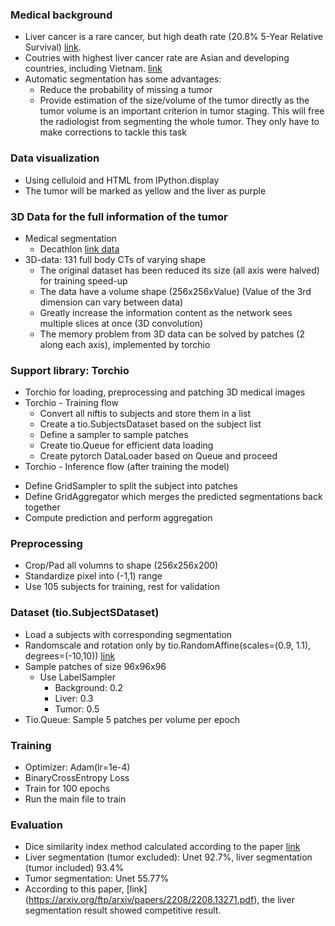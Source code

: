 ### Medical background 
* Liver cancer is a rare cancer, but high death rate (20.8% 5-Year Relative Survival) [link](https://seer.cancer.gov/statfacts/html/livibd.html#:~:text=Rate%20of%20New%20Cases%20and%20Deaths%20per%20100%2C000%3A,and%20based%20on%202015%E2%80%932019%20cases%20and%202016%E2%80%932020%20deaths.). 
* Coutries with highest liver cancer rate are Asian and developing countries, including Vietnam. [link](https://www.wcrf.org/cancer-trends/liver-cancer-statistics/) 
* Automatic segmentation has some advantages:
  + Reduce the probability of missing a tumor 
  + Provide estimation of the size/volume of the tumor directly as the tumor volume is an important criterion in tumor staging. This will free the radiologist from segmenting the whole tumor. They only have to make corrections to tackle this task 
### Data visualization
* Using celluloid and HTML from IPython.display
* The tumor will be marked as yellow and the liver as purple
### 3D Data for the full information of the tumor 
* Medical segmentation 
  + Decathlon [link data](http://medicaldecathlon.com/)
* 3D-data: 131 full body CTs of varying shape 
  + The original dataset has been reduced its size (all axis were halved) for training speed-up
  + The data have a volume shape (256x256xValue) (Value of the 3rd dimension can vary between data)
  + Greatly increase the information content as the network sees multiple slices at once (3D convolution)
  + The memory problem from 3D data can be solved by patches (2 along each axis), implemented by torchio
### Support library: Torchio
* Torchio for loading, preprocessing and patching 3D medical images 
* Torchio - Training flow
  + Convert all niftis to subjects and store them in a list 
  + Create a tio.SubjectsDataset based on the subject list
  + Define a sampler to sample patches
  + Create tio.Queue for efficient data loading 
  + Create pytorch DataLoader based on Queue and proceed
*  Torchio - Inference flow (after training the model)
  + Define GridSampler to split the subject into patches
  + Define GridAggregator which merges the predicted segmentations back together
  + Compute prediction and perform aggregation
### Preprocessing
* Crop/Pad all volumns to shape (256x256x200)
* Standardize pixel into (-1,1) range
* Use 105 subjects for training, rest for validation
### Dataset (tio.SubjectSDataset)
* Load a subjects with corresponding segmentation
* Randomscale and rotation only by tio.RandomAffine(scales=(0.9, 1.1), degrees=(-10,10)) [link](https://pytorch.org/vision/stable/generated/torchvision.transforms.RandomAffine.html)
* Sample patches of size 96x96x96
  + Use LabelSampler
    + Background: 0.2
    + Liver: 0.3
    + Tumor: 0.5
* Tio.Queue: Sample 5 patches per volume per epoch
### Training 
* Optimizer: Adam(lr=1e-4)
* BinaryCrossEntropy Loss
* Train for 100 epochs
* Run the main file to train
### Evaluation 
* Dice similarity index method calculated according to the paper [link](https://www.researchgate.net/publication/341806059_3D_Liver_and_Tumor_Segmentation_with_CNNs_Based_on_Region_and_Distance_Metrics)
* Liver segmentation (tumor excluded): Unet 92.7%, liver segmentation (tumor included) 93.4%
* Tumor segmentation: Unet 55.77% 
* According to this paper, [link] (https://arxiv.org/ftp/arxiv/papers/2208/2208.13271.pdf), the liver segmentation result showed competitive result.
